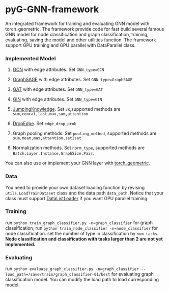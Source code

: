 # pyG-GNN-framework
An integrated framework for training and evaluating GNN model with torch_geometric. The framework provide code for fast build several famous GNN model for node classification and graph classification, training, evaluating, saving the model and other utilities function. The framework support GPU training and GPU parallel with DataParallel class.



### Implemented Model

1. [GCN](https://arxiv.org/abs/1609.02907) with edge attributes. Set `GNN_type=GCN`

2. [GraphSAGE](https://arxiv.org/abs/1706.02216) with edge attributes. Set `GNN_type=GraphSAGE`

3. [GAT](https://arxiv.org/abs/1710.10903) with edge attributes. Set `GNN_type=GAT`

4. [GIN](https://arxiv.org/abs/1810.00826) with edge attributes. Set `GNN_type=GIN`
5. [JumpingKnowledge](https://arxiv.org/abs/1806.03536). Set `JK`,supported methods are `sum,concat,last,max,sum,attention`
6. [DropEdge](https://openreview.net/forum?id=Hkx1qkrKPr). Set `edge_drop_prob`
7. Graph pooling methods. Set `pooling_method`, supported methods are `sum,mean,max,attention,set2set`
8. Normalization methods. Set `norm_type`, supported methods are `Batch,Layer,Instance,GraphSize,Pair`.

You can also use or implement your GNN layer with [torch_geometric](https://pytorch-geometric.readthedocs.io/en/latest/modules/nn.html).

### Data

You need to provide your own dataset loading function by revising `utils.LoadTrainDataset` class and the data path `data_path`. Notice that your class must support [DataListLoader](https://pytorch-geometric.readthedocs.io/en/latest/modules/data.html) if you want GPU parallel training. 

### Training

run `python train_graph_classifier.py -n=graph_classifier`  for graph classification, run `python train_node_classifier -n=node_classifier` for node classification. set the number of type in classification by `num_tasks`. **Node classification and classification with tasks larger than 2 are not yet implemented.**

### Evaluating

run `python evaluate_graph_classifier.py -n=graph_classifier --load_path=/save/train/graph_classifier-01/best` for evaluating graph classification model. You can modify the load path to load curresponding model. 





